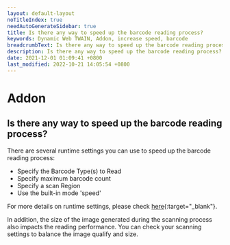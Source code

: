 ```yaml
---
layout: default-layout
noTitleIndex: true
needAutoGenerateSidebar: true
title: Is there any way to speed up the barcode reading process?
keywords: Dynamic Web TWAIN, Addon, increase speed, barcode
breadcrumbText: Is there any way to speed up the barcode reading process?
description: Is there any way to speed up the barcode reading process?
date: 2021-12-01 01:09:41 +0800
last_modified: 2022-10-21 14:05:54 +0800
---
```


# Addon

## Is there any way to speed up the barcode reading process?

There are several runtime settings you can use to speed up the barcode reading process:

- Specify the Barcode Type(s) to Read
- Specify maximum barcode count
- Specify a scan Region
- Use the built-in mode 'speed'

For more details on runtime settings, please check [here](/_articles/extended-usage/barcode-processing.md#runtime-settings){:target="_blank"}.

In addition, the size of the image generated during the scanning process also impacts the reading performance. You can check your scanning settings to balance the image qualify and size.
